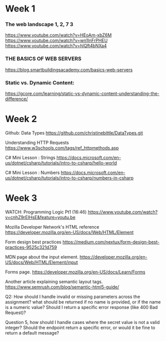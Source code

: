 # Week 1

### The web landscape 1, 2, 7 3
https://www.youtube.com/watch?v=HEoAm-xbZ6M
https://www.youtube.com/watch?v=wn1lnFrPHEU
https://www.youtube.com/watch?v=hlQft4bNXa4


### THE BASICS OF WEB SERVERS
https://blog.smartbuildingsacademy.com/basics-web-servers

### Static vs. Dynamic Content: 
https://gcore.com/learning/static-vs-dynamic-content-understanding-the-difference/

# Week 2

Github: Data Types
https://github.com/christinebittle/DataTypes.git

Understanding HTTP Requests
https://www.w3schools.com/tags/ref_httpmethods.asp

C# Mini Lesson : Strings
https://docs.microsoft.com/en-us/dotnet/csharp/tutorials/intro-to-csharp/hello-world

C# Mini Lesson : Numbers
https://docs.microsoft.com/en-us/dotnet/csharp/tutorials/intro-to-csharp/numbers-in-csharp


# Week 3

WATCH: Programming Logic Pt1 (16:46)
https://www.youtube.com/watch?v=cnhZ9rEIHsE&feature=youtu.be

Mozilla Developer Network's HTML reference 
https://developer.mozilla.org/en-US/docs/Web/HTML/Element

Form design best practices 
https://medium.com/nextux/form-design-best-practices-9525c321d759

MDN page about the input element.
https://developer.mozilla.org/en-US/docs/Web/HTML/Element/input

Forms page.
https://developer.mozilla.org/en-US/docs/Learn/Forms

Another article explaining semantic layout tags. 
https://www.semrush.com/blog/semantic-html5-guide/



Q2:
How should I handle invalid or missing parameters across the assignment? what should be returned if no name is provided, or if the name is a numeric value? Should I return a specific error response (like 400 Bad Request)?

Question 5, how should I handle cases where the secret value is not a valid integer? Should the endpoint return a specific error, or would it be fine to return a default message?